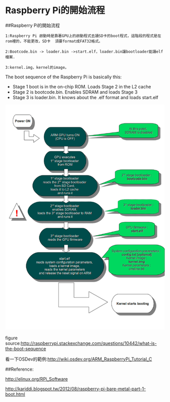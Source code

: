 # Raspberry Pi的開始流程


##Raspberry Pi的開始流程

```
1:Raspberry Pi 啟動時是靠著GPU上的啟動程式去讀SD卡的boot程式，這階段的程式是在rom裡的，不能更改，SD卡  須要format成FAT32格式。

2:Bootcode.bin -> loader.bin ->start.elf，loader.bin讓bootloader能讀elf檔案.

3:kernel.img，kernel的image。
```
   

The boot sequence of the Raspberry Pi is basically this:

- Stage 1 boot is in the on-chip ROM. Loads Stage 2 in the L2 cache
- Stage 2 is bootcode.bin. Enables SDRAM and loads Stage 3
- Stage 3 is loader.bin. It knows about the .elf format and loads start.elf


![](./images/hackpad.com_EbKivaLmAIK_p.263538_1415096785393_xEB4q.png)



figure source:http://raspberrypi.stackexchange.com/questions/10442/what-is-the-boot-sequence
   

看一下OSDev的範例:http://wiki.osdev.org/ARM_RaspberryPi_Tutorial_C

##Reference:

http://elinux.org/RPi_Software

http://kariddi.blogspot.tw/2012/08/raspberry-pi-bare-metal-part-1-boot.html